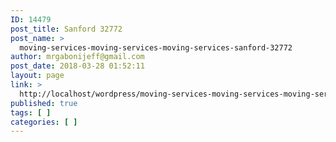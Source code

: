 ```yaml
---
ID: 14479
post_title: Sanford 32772
post_name: >
  moving-services-moving-services-moving-services-sanford-32772
author: mrgabonijeff@gmail.com
post_date: 2018-03-28 01:52:11
layout: page
link: >
  http://localhost/wordpress/moving-services-moving-services-moving-services-sanford-32772/
published: true
tags: [ ]
categories: [ ]
---
```

